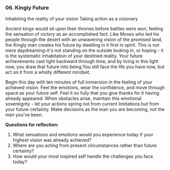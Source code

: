 ### 06. Kingly Future
Inhabiting the reality of your vision 
Taking action as a visionary

Ancient kings would sit upon their thrones before battles were won, feeling the sensation of victory as an accomplished fact. Like Moses who led his people through the desert with an unwavering vision of the promised land, the Kingly man creates his future by dwelling in it first in spirit. This is not mere daydreaming–it's not standing on the outside looking in, or hoping - it is the systematic inhabitation of your destined reality. Your future achievements cast light backward through time, and by living in this light now, you draw that future into being.You still face the life you have now, but act on it from a wholly different mindset.

Begin this day with ten minutes of full immersion in the feeling of your achieved vision. Feel the emotions, wear the confidence, and move through space as your future self. Feel it so fully that you give thanks for it having already appeared. When obstacles arise, maintain this emotional sovereignty - let your actions spring not from current limitations but from your future certainty. Make decisions as the man you are becoming, not the man you've been.

**Questions for reflection:**
1. What sensations and emotions would you experience today if your highest vision was already achieved?
2. Where are you acting from present circumstances rather than future certainty?
3. How would your most inspired self handle the challenges you face today?
